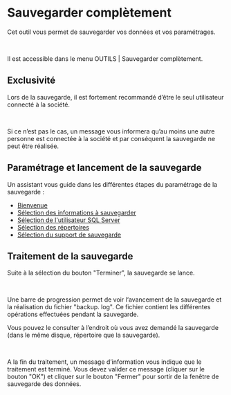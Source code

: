# Sauvegarder complètement

Cet outil vous permet de sauvegarder vos données et vos paramétrages.


 


Il est accessible dans le menu OUTILS | 
 Sauvegarder complètement.


## Exclusivité


Lors de la sauvegarde, il est fortement recommandé d’être le seul utilisateur 
 connecté à la société.


 


Si ce n’est pas le cas, un message vous informera qu’au moins une autre 
 personne est connectée à la société et par conséquent la sauvegarde ne 
 peut être réalisée.


## Paramétrage et lancement de la sauvegarde


Un assistant vous guide dans les différentes étapes du paramétrage de 
 la sauvegarde :


* [Bienvenue](SauvegardeCompleteBienvenue.md)
* [Sélection 
 des informations à sauvegarder](SauvegardeCompleteSelectionInformations.md)
* [Sélection 
 de l'utilisateur SQL Server](SauvegardeCompleteSelectionUtilisateurSQLServer.md)
* [Sélection 
 des répertoires](SauvegardeCompleteSelectionRepertoires.md)
* [Sélection 
 du support de sauvegarde](SauvegardeCompleteSelectionTypeSauvegarde.md)


## Traitement de la sauvegarde


Suite à la sélection du bouton "Terminer", la sauvegarde se 
 lance.


 


Une barre de progression permet de voir l‘avancement de la sauvegarde 
 et la réalisation du fichier "backup. log". Ce fichier contient 
 les différentes opérations effectuées pendant la sauvegarde.


Vous pouvez le consulter à l’endroit où vous avez demandé la sauvegarde 
 (dans le même disque, répertoire que la sauvegarde).


 


A la fin du traitement, un message d’information vous indique que le 
 traitement est terminé. Vous devez valider ce message (cliquer sur le 
 bouton "OK") et cliquer sur le bouton "Fermer" pour 
 sortir de la fenêtre de sauvegarde des données.


